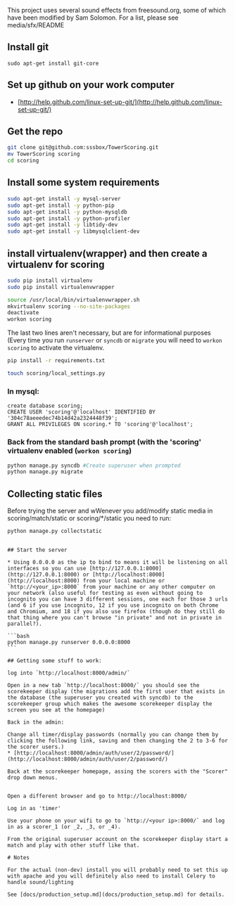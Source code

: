 This project uses several sound effects from freesound.org, some of which have been modified by Sam Solomon. For a list, please see media/sfx/README

## Install git

`sudo apt-get install git-core`

## Set up github on your work computer 

* [http://help.github.com/linux-set-up-git/](http://help.github.com/linux-set-up-git/)

## Get the repo

```bash
git clone git@github.com:sssbox/TowerScoring.git
mv TowerScoring scoring
cd scoring
```

## Install some system requirements

```bash
sudo apt-get install -y mysql-server
sudo apt-get install -y python-pip
sudo apt-get install -y python-mysqldb
sudo apt-get install -y python-profiler
sudo apt-get install -y libtidy-dev
sudo apt-get install -y libmysqlclient-dev
```

## install virtualenv(wrapper) and then create a virtualenv for scoring

```bash
sudo pip install virtualenv
sudo pip install virtualenvwrapper

source /usr/local/bin/virtualenvwrapper.sh
mkvirtualenv scoring --no-site-packages
deactivate
workon scoring
```
The last two lines aren't necessary, but are for informational purposes (Every time you run `runserver` or `syncdb` or `migrate` you will need to `workon scoring` to activate the virtualenv.


```bash
pip install -r requirements.txt

touch scoring/local_settings.py
```

### In mysql:

```mysql
create database scoring;
CREATE USER 'scoring'@'localhost' IDENTIFIED BY '304c78aeeedec74b14d42a2324448f39';
GRANT ALL PRIVILEGES ON scoring.* TO 'scoring'@'localhost';
```

### Back from the standard bash prompt (with the 'scoring' virtualenv enabled (`workon scoring`)

```bash
python manage.py syncdb #Create superuser when prompted
python manage.py migrate
```

## Collecting static files

Before trying the server and wWenever you add/modify static media in scoring/match/static or scoring/*/static you need to run:

```bash
python manage.py collectstatic
```

~~~ Optionally you may add things to scoring/local_settings.py file to override settings locally--this does not get tracked so they will only effect your install.

## Start the server

* Using 0.0.0.0 as the ip to bind to means it will be listening on all interfaces so you can use [http://127.0.0.1:8000](http://127.0.0.1:8000) or [http://localhost:8000](http://localhost:8000) from your local machine or `http://<your_ip>:8000` from your machine or any other computer on your network (also useful for testing as even without going to incognito you can have 3 different sessions, one each for those 3 urls (and 6 if you use incognito, 12 if you use incognito on both Chrome and Chromium, and 18 if you also use firefox (though do they still do that thing where you can't browse "in private" and not in private in parallel?).

```bash
python manage.py runserver 0.0.0.0:8000
```

## Getting some stuff to work:

log into `http://localhost:8000/admin/`

Open in a new tab `http://localhost:8000/` you should see the scorekeeper display (the migrations add the first user that exists in the database (the superuser you created with syncdb) to the scorekeeper group which makes the awesome scorekeeper display the screen you see at the homepage)

Back in the admin:

Change all timer/display passwords (normally you can change them by clicking the following link, saving and then changing the 2 to 3-6 for the scorer users.)
* [http://localhost:8000/admin/auth/user/2/password/](http://localhost:8000/admin/auth/user/2/password/)

Back at the scorekeeper homepage, assing the scorers with the "Scorer" drop down menus.


Open a different browser and go to http://localhost:8000/

Log in as 'timer'

Use your phone on your wifi to go to `http://<your ip>:8000/` and log in as a scorer_1 (or _2, _3, or _4).

From the original superuser account on the scorekeeper display start a match and play with other stuff like that.

# Notes

For the actual (non-dev) install you will probably need to set this up with apache and you will definitely also need to install Celery to handle sound/lighting

See [docs/production_setup.md](docs/production_setup.md) for details.
